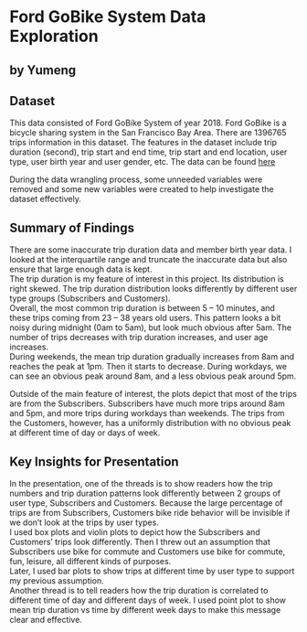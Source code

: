 # Ford GoBike System Data Exploration
## by Yumeng


## Dataset

This data consisted of Ford GoBike System of year 2018. Ford GoBike is a bicycle sharing system in the San Francisco Bay Area. There are 1396765 trips information in this dataset. 
The features in the dataset include trip duration (second), trip start and end time, trip start and end location, user type, user birth year and user gender, etc. The data can be found [here](https://www.fordgobike.com/system-data)

During the data wrangling process, some unneeded variables were removed and some new variables were created to help investigate the dataset effectively.


## Summary of Findings

There are some inaccurate trip duration data and member birth year data. I looked at the interquartile range and truncate the inaccurate data but also ensure that large enough data is kept. <br>
The trip duration is my feature of interest in this project. Its distribution is right skewed. The trip duration distribution looks differently by different user type groups (Subscribers and Customers). <br>
Overall, the most common trip duration is between 5 – 10 minutes, and these trips coming from 23 – 38 years old users. This pattern looks a bit noisy during midnight (0am to 5am), but look much obvious after 5am. The number of trips decreases with trip duration increases, and user age increases.<br>
During weekends, the mean trip duration gradually increases from 8am and reaches the peak at 1pm. Then it starts to decrease. During workdays, we can see an obvious peak around 8am, and a less obvious peak around 5pm.<br>

Outside of the main feature of interest, the plots depict that most of the trips are from the Subscribers. Subscribers have much more trips around 8am and 5pm, and more trips during workdays than weekends. The trips from the Customers, however, has a uniformly distribution with no obvious peak at different time of day or days of week. 



## Key Insights for Presentation

In the presentation, one of the threads is to show readers how the trip numbers and trip duration patterns look differently between 2 groups of user type, Subscribers and Customers. Because the large percentage of trips are from Subscribers, Customers bike ride behavior will be invisible if we don’t look at the trips by user types. <br>
I used box plots and violin plots to depict how the Subscribers and Customers’ trips look differently. Then I threw out an assumption that Subscribers use bike for commute and Customers use bike for commute, fun, leisure, all different kinds of purposes. <br>
Later, I used bar plots to show trips at different time by user type to support my previous assumption. <br>
Another thread is to tell readers how the trip duration is correlated to different time of day and different days of week. I used point plot to show mean trip duration vs time by different week days to make this message clear and effective. 
